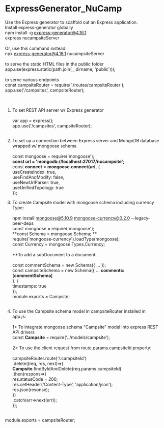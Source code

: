 # ExpressGenerator_NuCamp
Use the Express generator to scaffold out an Express application. <br />
Install express-generator globally <br />
npm install -g express-generator@4.16.1 <br />
express nucampsiteServer <br /> <br />
Or, use this command instead <br />
npx express-generator@4.16.1 nucampsiteServer <br /> <br />
 to serve the static HTML files in the public folder <br />
app.use(express.static(path.join(__dirname, 'public'))); <br /> <br />
 to serve various endpoints <br />
 const campsiteRouter = require('./routes/campsiteRouter'); <br />
 app.use('/campsites', campsiteRouter); <br /><br /><br />

1. To set REST API server w/ Express generator <br /><br />
var app = express(); <br /> 
app.use('/campsites', campsiteRouter); <br /><br />

2. To set up a connection between Express server and MongoDB database wrapped w/ mongoose schema <br /><br />
const mongoose = require('mongoose'); <br />
**const url = 'mongodb://localhost:27017/nucampsite';** <br />
const **connect** = **mongoose.connect(url,** {  <br />
  useCreateIndex: true,  <br />
  useFindAndModify: false,  <br />
  useNewUrlParser: true,  <br />
  useUnifiedTopology: true  <br />
});  <br />

3. To create Campsite model with mongoose schema including currency Type: <br /> <br />
npm install mongoose@5.10.9 mongoose-currency@0.2.0 --legacy-peer-deps <br />
const mongoose = require('mongoose'); <br />
**const Schema = mongoose.Schema; **<br />
require('mongoose-currency').loadType(mongoose); <br />
const Currency = mongoose.Types.Currency; <br /><br />
  **To add a subDocument to a document: <br /><br />
  const commentSchema = new Schema({ ... }); <br />
  const campsiteSchema = new Schema({ ... **comments: [commentSchema]** <br />
  }, {   <br />
      timestamps: true <br />
  });  <br />
  module.exports =  Campsite; <br /> <br />

4. To use the Campsite schema model in campsiteRouter installed in app.js: <br /> <br />
1> To integrate mongoose schema "Campsite" model into express REST API drivers <br />
const **Campsite** = require('../models/campsite'); <br /> <br />
2> To use the client request from route.params.campsiteId property: <br /><br />
  campsiteRouter.route('/:campsiteId') <br />
  .delete((req, res, next)=>{ <br />
      **Campsite**.findByIdAndDelete(req.params.campsiteId) <br />
      .then(respons=>{ <br />
          res.statusCode = 200; <br />
          res.setHeader('Content-Type', 'application/json'); <br />
          res.json(resonse); <br />
      }) <br />
      .catch(err=>next(err)); <br />
  }); <br /> <br />
  
  module.exports = campsiteRouter; <br />
